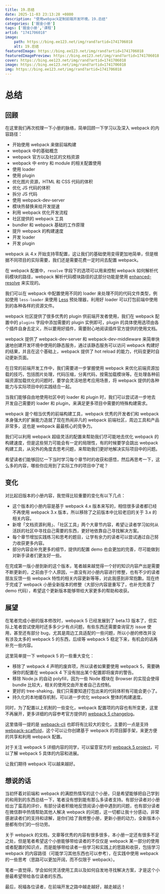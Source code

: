 ```yaml
---
title: 19.总结
date: 2025-11-03 23:13:28 +0800
description: "使用webpack定制前端开发环境，19.总结"
categories: ['掘金小册']
tags: ['掘金小册','课程']
artid: "1741706018"
image:
    path: https://bing.ee123.net/img/rand?artid=1741706018
    alt: 19.总结
featuredImage: https://bing.ee123.net/img/rand?artid=1741706018
featuredImagePreview: https://bing.ee123.net/img/rand?artid=1741706018
cover: https://bing.ee123.net/img/rand?artid=1741706018
image: https://bing.ee123.net/img/rand?artid=1741706018
img: https://bing.ee123.net/img/rand?artid=1741706018
---
```


# 总结

## 回顾

在这里我们再次梳理一下小册的脉络，简单回顾一下学习以及深入 webpack 的内容路径：

- 开始使用 webpack 来做前端构建
- webpack 中的基础概念
- webpack 官方以及社区的文档资源
- webpack 中 entry 和 module 的相关配置使用
- 使用 loader
- 使用 plugin
- 优化图片资源，HTML 和 CSS 代码的体积
- 优化 JS 代码的体积
- 拆分 JS 代码
- 使用 webpack-dev-server 
- 模块热替换来给开发提速
- 利用 webpack 优化开发流程
- 社区提供的 webpack 工具
- bundler 和 webpack 基础的工作原理
- 提升 webpack 的构建速度
- 开发 loader
- 开发 plugin

webpack 从 4.x 开始支持零配置，这让我们的基础使用变得更加地简单，但是根据不同项目的实际需要，我们还是需要花费一定时间去配置 webpack。

在 webpack 配置中，`resolve` 字段下的选项可以用来控制 webpack 如何解析代码模块的路径，webpack 解析代码模块路径的这部分功能是使用 [enhanced-resolve](https://github.com/webpack/enhanced-resolve/) 来实现的。

我们可以在 webpack 中配置使用不同的 loader 来处理不同的代码文件类型，例如使用 `less-loader` 来使用 [Less](https://github.com/less/less.js) 预处理器，利用好 loader 可以打包前端中使用到的各种各样的资源文件。

webpack 社区提供了很多优秀的 plugin 供前端开发者使用，我们在 webpack 配置中的 `plugins` 字段中添加需要的 plugin 实例即可，plugin 的具体使用选项由各个插件自身去定义，所以要用好插件，需要耐心地阅读插件官方提供的使用文档。

webpack 提供了 webpack-dev-server 和 webpack-dev-middleware 来简单快速地创建开发环境中使用的静态服务，通过该静态服务可以访问 webpack 构建好的结果，并且在这个基础上，webpack 提供了 hot reload 的能力，代码变更时自动更新页面。

在日常的前端开发工作中，我们需要进一步掌握使用 webpack 来优化前端资源加载的技巧，包括图片处理，代码压缩，分离代码，按需加载模块等。在处理各种前端资源加载优化的问题时，要学会灵活地思考应用场景，将 webpack 提供的各种能力与实际项目中的实践结合一起。

当我们能够自由地使用社区中的 loader 和 plugin 时，我们可以尝试进一步地去开发自己需要的 loader 和 plugin，来满足更多项目中需要的特殊构建需求。

webpack 是个相当优秀的前端构建工具，webpack 优秀的开发者们和 webpack 本身强大的扩展能力造就了现在热闹非凡的 webpack 前端社区，周边工具和产品非常多，这也是 webpack 最最核心的竞争力。

我们可以利用 webpack 超级灵活的配置来帮助我们尽可能地去优化 webpack 的构建速度，但是这些努力可能会有一定的局限性，有的时候要学会跳出 webpack 构建工具，从另外的角度去思考问题，来帮助我们更好地解决实际项目中的问题。

希望读者们能够回忆一下当时学习每个章节时的收获和感悟，然后再思考一下，这么多的内容，哪些你应用到了实际工作的项目中了呢？

## 变化

对比起旧版本的小册内容，我觉得比较重要的变化有以下几点：

- 这个版本的小册内容是基于 webpack 4.x 版本来写的，相信很多读者都已经不再使用 webpack 3.x 版本，所以移除了之前版本中比较老旧的关于 3.x 的相关内容。
- 新增「文档资源利用」、「社区工具」两个大章节内容，希望让读者学习如何从活跃的社区中寻找自己需要的东西，更好地依靠自己寻找解决方案。
- 每个章节增加实践练习和思考的题目，让学有余力的读者可以尝试通过自己努力收获更多内容。
- 部分内容会补充更多的细节，提供的配置 demo 也会更加的完善，尽可能做到对新手读者们更友好一些。

在完成第一版小册到新的这个版本，笔者越来越觉得一个好的知识内容产出是需要不断更新的，之前由于个人原因，一直没有对小册内容进行修整，也有不少的读者朋友反馈一些 webpack 特性的相关内容更新等等，对此我感到非常抱歉。现在终于完成了 webpack 小册全新版本的修整（大部分内容是重写了，也补充完善了 demo 代码），希望这个更新版本能够带给大家更多的帮助和收获。

## 展望

在笔者完成小册的版本修改时，webpack 5 已经发展到了 beta.13 版本了，但实际上笔者尝试使用时还多多少少有点问题，有些东西还需要查询官方 issue 使用，甚至还有部分 bug，尤其是周边工具适配的一些问题，所以小册的修改并没有涉及太多的 webpack 5 的东西，后续等 webpack 5 稳定下来，有机会的话再补充一些内容。

这里简单提一下 webpack 5 的一些重大变化：

- 移除了 webpack 4 声明的废弃项，所以读者如果要使用 webpack 5，需要确保你的配置在 webpack 4 下没有抛出某个配置即将废弃的警告。
- 移除 Node.js 的自动 polyfill，因为一些 Node 模块在 Browser 的实现会使得 bundle 比较大，相关的使用交由开发者自己去控制。
- 更好的 tree-shaking，我们只需要知道打包出来的代码体积有可能会更小了。
- 持久化的本地缓存机制，可以进一步优化 webpack 整体的构建速度。

同时，为了配置以上机制的一些变化，webpack 配置项的内容也有所变更，这里不再展开，更多详细的内容参考官方提供的 [webpack 5 changelog](https://github.com/webpack/changelog-v5)。

这里值得一提的是 [webpack-cli](https://github.com/webpack/webpack-cli) 也即将有比较大的变化，主要的一点是支持 [webpack-scaffold](https://github.com/webpack/webpack-cli/blob/next/packages/webpack-scaffold/README.md)，这个可以让你创建基于 webpack 的项目脚手架，来更方便的共享和利用 webpack 配置。

对于关注 webpack 5 详细内容的同学，可以留意官方的 [webpack 5 project](https://github.com/webpack/webpack/projects/5)，可以了解 webpack 5 具体的内容和进展。

让我们期待 webpack 可以越来越好。

## 想说的话

当初怀着对前端和 webpack 的满腔热情写的这个小册，只是希望能够把自己学到的和用到的东西总结一下，笔者没有想到能有那么多读者支持。有部分读者对小册给出了蛮高的评价，有部分读者积极地反馈阅读小册中遇到的问题，也有部分读者在微信群中热情帮助其他人解决 webpack 的问题，这一切都让我十分感动，非常感谢读者们的支持和谅解，是你们给了我修整小册，更新小册的动力，全新版本小册都有你们的一份功劳。

关于 webpack 的文档，文章等优秀的内容有很多很多，本小册一定还有很多不足之处，但是笔者希望这个小册能够带给读者的不仅仅是 webpack 某一部分的使用或者配置的知识点，而是能够带给读者一些学习和实践上的思路和收获，包括学习 webpack 的内容路径（可能学习其他东西也可以参考），在实践中使用 webpack 的一些思考（思路可以更加开阔，而不仅限于 webpack）。

笔者一直觉得，学会如何灵活使用工具以及如何自发地寻找解决方案，才是这个小册最希望带给各位读者的东西。

最后，祝福各位读者，在前端开发之路中越走越好，越走越远！
